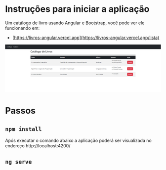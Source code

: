 # Instruções para iniciar a aplicação

Um catálogo de livro usando Angular e Bootstrap, você pode ver ele funcionando em:

-  [https://livros-angular.vercel.app](https://livros-angular.vercel.app/lista)

![alt text](tela.png)

# Passos 

## `npm install`

Após executar o comando abaixo a aplicação poderá ser visualizada no endereço http://localhost:4200/

## `ng serve`

